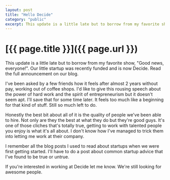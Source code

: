```yaml
---
layout: post
title: "Hello Decide"
category: "public" 
excerpt: This update is a little late but to borrow from my favorite show, "Good news, everyone!". Our little startup was recently funded and is now Decide. Read the full announcement on our blog. 
---
```


# [{{ page.title }}]({{ page.url }})

This update is a little late but to borrow from my favorite show, "Good news, everyone!". Our little startup was recently funded and is now Decide. Read the full announcement on our blog.

I've been asked by a few friends how it feels after almost 2 years without pay, working out of coffee shops. I'd like to give this rousing speech about the power of hard work and the spirit of entrepreneurism but it doesn't seem apt. I'll save that for some time later. It feels too much like a beginning for that kind of stuff. Still so much left to do.

Honestly the best bit about all of it is the quality of people we've been able to hire. Not only are they the best at what they do but they're good guys. It's one of those cliches that's totally true, getting to work with talented people you enjoy is what it's all about. I don't know how I've managed to trick them into letting me work at their company.

I remember all the blog posts I used to read about startups when we were first getting started. I'll have to do a post about common startup advice that I've found to be true or untrue.

If you're interested in working at Decide let me know. We're still looking for awesome people.
